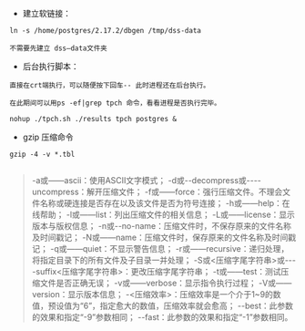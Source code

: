 - 建立软链接：

```
ln -s /home/postgres/2.17.2/dbgen /tmp/dss-data

不需要先建立 dss—data文件夹
```

- 后台执行脚本：


```
直接在crt端执行，可以随便按下回车-- 此时进程还在后台执行。

在此期间可以用ps -ef|grep tpch 命令，看看进程是否执行完毕。

nohup ./tpch.sh ./results tpch postgres &

```

- gzip 压缩命令

```
gzip -4 -v *.tbl


```
> -a或——ascii：使用ASCII文字模式； -d或--decompress或----uncompress：解开压缩文件； -f或——force：强行压缩文件。不理会文件名称或硬连接是否存在以及该文件是否为符号连接； -h或——help：在线帮助； -l或——list：列出压缩文件的相关信息； -L或——license：显示版本与版权信息； -n或--no-name：压缩文件时，不保存原来的文件名称及时间戳记； -N或——name：压缩文件时，保存原来的文件名称及时间戳记； -q或——quiet：不显示警告信息； -r或——recursive：递归处理，将指定目录下的所有文件及子目录一并处理； -S或<压缩字尾字符串>或----suffix<压缩字尾字符串>：更改压缩字尾字符串； -t或——test：测试压缩文件是否正确无误； -v或——verbose：显示指令执行过程； -V或——version：显示版本信息； -<压缩效率>：压缩效率是一个介于1~9的数值，预设值为“6”，指定愈大的数值，压缩效率就会愈高； --best：此参数的效果和指定“-9”参数相同； --fast：此参数的效果和指定“-1”参数相同。

